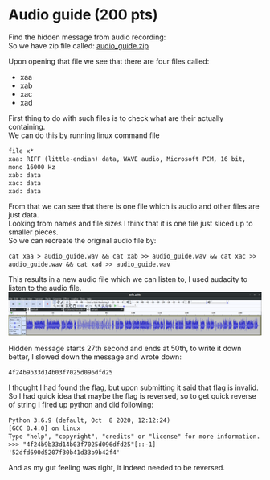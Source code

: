 # Audio guide (200 pts)

Find the hidden message from audio recording:  
So we have zip file called: [audio_guide.zip](./files/audio_guide.zip)

Upon opening that file we see that there are four files called:
* xaa
* xab
* xac
* xad

First thing to do with such files is to check what are their actually containing.  
We can do this by running linux command file  
```
file x*
xaa: RIFF (little-endian) data, WAVE audio, Microsoft PCM, 16 bit, mono 16000 Hz
xab: data
xac: data
xad: data
```

From that we can see that there is one file which is audio and other files are just data.  
Looking from names and file sizes I think that it is one file just sliced up to smaller pieces.  
So we can recreate the original audio file by:
```
cat xaa > audio_guide.wav && cat xab >> audio_guide.wav && cat xac >> audio_guide.wav && cat xad >> audio_guide.wav
```
This results in a new audio file which we can listen to, I used audacity to listen to the audio file.
![audio_guide_audacity.png](files/audio_guide_audacity.png)

Hidden message starts 27th second and ends at 50th, to write it down better, I slowed down the message and wrote down:  
```
4f24b9b33d14b03f7025d096dfd25
```

I thought I had found the flag, but upon submitting it said that flag is invalid.  
So I had quick idea that maybe the flag is reversed, so to get quick reverse of string I fired up python and did following:
```
Python 3.6.9 (default, Oct  8 2020, 12:12:24) 
[GCC 8.4.0] on linux
Type "help", "copyright", "credits" or "license" for more information.
>>> "4f24b9b33d14b03f7025d096dfd25"[::-1]
'52dfd690d5207f30b41d33b9b42f4'
```
And as my gut feeling was right, it indeed needed to be reversed.